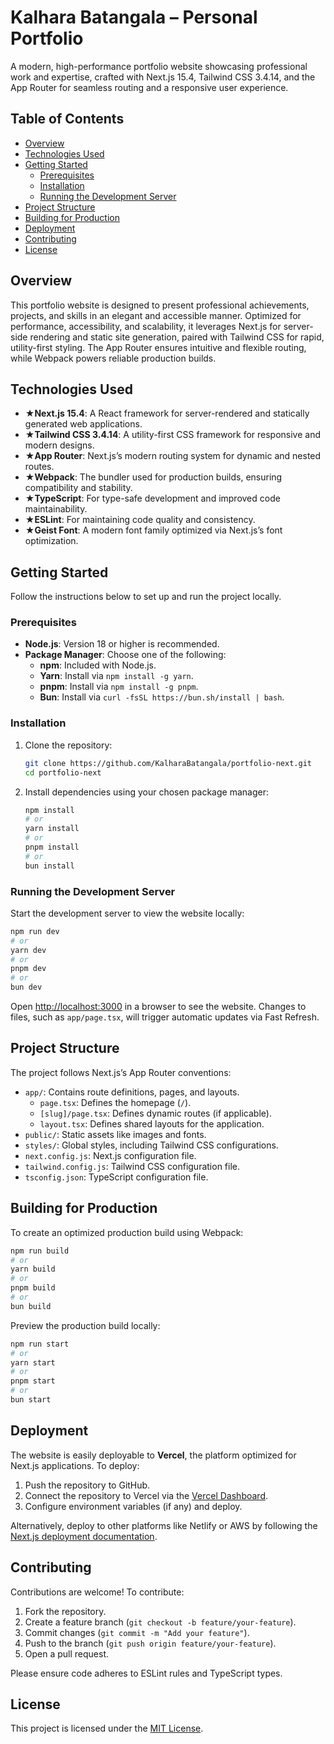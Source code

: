 # Kalhara Batangala – Personal Portfolio

A modern, high-performance portfolio website showcasing professional work and expertise, crafted with Next.js 15.4, Tailwind CSS 3.4.14, and the App Router for seamless routing and a responsive user experience.

## Table of Contents

- [Overview](#overview)
- [Technologies Used](#technologies-used)
- [Getting Started](#getting-started)
  - [Prerequisites](#prerequisites)
  - [Installation](#installation)
  - [Running the Development Server](#running-the-development-server)
- [Project Structure](#project-structure)
- [Building for Production](#building-for-production)
- [Deployment](#deployment)
- [Contributing](#contributing)
- [License](#license)

## Overview

This portfolio website is designed to present professional achievements, projects, and skills in an elegant and accessible manner. Optimized for performance, accessibility, and scalability, it leverages Next.js for server-side rendering and static site generation, paired with Tailwind CSS for rapid, utility-first styling. The App Router ensures intuitive and flexible routing, while Webpack powers reliable production builds.

## Technologies Used

- **★Next.js 15.4**: A React framework for server-rendered and statically generated web applications.
- **★Tailwind CSS 3.4.14**: A utility-first CSS framework for responsive and modern designs.
- **★App Router**: Next.js’s modern routing system for dynamic and nested routes.
- **★Webpack**: The bundler used for production builds, ensuring compatibility and stability.
- **★TypeScript**: For type-safe development and improved code maintainability.
- **★ESLint**: For maintaining code quality and consistency.
- **★Geist Font**: A modern font family optimized via Next.js’s font optimization.

## Getting Started

Follow the instructions below to set up and run the project locally.

### Prerequisites

- **Node.js**: Version 18 or higher is recommended.
- **Package Manager**: Choose one of the following:
  - **npm**: Included with Node.js.
  - **Yarn**: Install via `npm install -g yarn`.
  - **pnpm**: Install via `npm install -g pnpm`.
  - **Bun**: Install via `curl -fsSL https://bun.sh/install | bash`.

### Installation

1. Clone the repository:
   ```bash
   git clone https://github.com/KalharaBatangala/portfolio-next.git
   cd portfolio-next
   ```

2. Install dependencies using your chosen package manager:
   ```bash
   npm install
   # or
   yarn install
   # or
   pnpm install
   # or
   bun install
   ```

### Running the Development Server

Start the development server to view the website locally:

```bash
npm run dev
# or
yarn dev
# or
pnpm dev
# or
bun dev
```

Open [http://localhost:3000](http://localhost:3000) in a browser to see the website. Changes to files, such as `app/page.tsx`, will trigger automatic updates via Fast Refresh.

## Project Structure

The project follows Next.js’s App Router conventions:

- `app/`: Contains route definitions, pages, and layouts.
  - `page.tsx`: Defines the homepage (`/`).
  - `[slug]/page.tsx`: Defines dynamic routes (if applicable).
  - `layout.tsx`: Defines shared layouts for the application.
- `public/`: Static assets like images and fonts.
- `styles/`: Global styles, including Tailwind CSS configurations.
- `next.config.js`: Next.js configuration file.
- `tailwind.config.js`: Tailwind CSS configuration file.
- `tsconfig.json`: TypeScript configuration file.

## Building for Production

To create an optimized production build using Webpack:

```bash
npm run build
# or
yarn build
# or
pnpm build
# or
bun build
```

Preview the production build locally:

```bash
npm run start
# or
yarn start
# or
pnpm start
# or
bun start
```

## Deployment

The website is easily deployable to **Vercel**, the platform optimized for Next.js applications. To deploy:

1. Push the repository to GitHub.
2. Connect the repository to Vercel via the [Vercel Dashboard](https://vercel.com).
3. Configure environment variables (if any) and deploy.

Alternatively, deploy to other platforms like Netlify or AWS by following the [Next.js deployment documentation](https://nextjs.org/docs/app/building-your-application/deploying).

## Contributing

Contributions are welcome! To contribute:

1. Fork the repository.
2. Create a feature branch (`git checkout -b feature/your-feature`).
3. Commit changes (`git commit -m "Add your feature"`).
4. Push to the branch (`git push origin feature/your-feature`).
5. Open a pull request.

Please ensure code adheres to ESLint rules and TypeScript types.

## License

This project is licensed under the [MIT License](LICENSE).